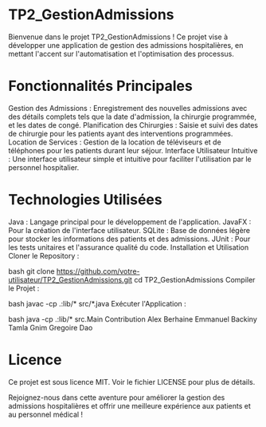 # TP2_GestionAdmissions
Bienvenue dans le projet TP2_GestionAdmissions ! Ce projet vise à développer une application de gestion des admissions hospitalières, en mettant l'accent sur l'automatisation et l'optimisation des processus.

# Fonctionnalités Principales
Gestion des Admissions : Enregistrement des nouvelles admissions avec des détails complets tels que la date d'admission, la chirurgie programmée, et les dates de congé.
Planification des Chirurgies : Saisie et suivi des dates de chirurgie pour les patients ayant des interventions programmées.
Location de Services : Gestion de la location de téléviseurs et de téléphones pour les patients durant leur séjour.
Interface Utilisateur Intuitive : Une interface utilisateur simple et intuitive pour faciliter l'utilisation par le personnel hospitalier.

# Technologies Utilisées
Java : Langage principal pour le développement de l'application.
JavaFX : Pour la création de l'interface utilisateur.
SQLite : Base de données légère pour stocker les informations des patients et des admissions.
JUnit : Pour les tests unitaires et l'assurance qualité du code.
Installation et Utilisation
Cloner le Repository :

bash
git clone https://github.com/votre-utilisateur/TP2_GestionAdmissions.git
cd TP2_GestionAdmissions
Compiler le Projet :

bash
javac -cp .:lib/* src/*.java
Exécuter l'Application :

bash
java -cp .:lib/* src.Main
Contribution
Alex Berhaine
Emmanuel Backiny Tamla
Gnim Gregoire Dao

# Licence
Ce projet est sous licence MIT. Voir le fichier LICENSE pour plus de détails.

Rejoignez-nous dans cette aventure pour améliorer la gestion des admissions hospitalières et offrir une meilleure expérience aux patients et au personnel médical !
